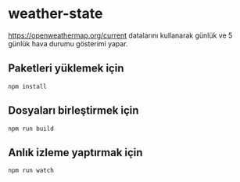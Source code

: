 # weather-state

https://openweathermap.org/current datalarını kullanarak günlük ve 5 günlük hava durumu gösterimi yapar. 

## Paketleri yüklemek için
```
npm install
```

## Dosyaları birleştirmek için
```
npm run build
```

## Anlık izleme yaptırmak için
```
npm run watch
```
